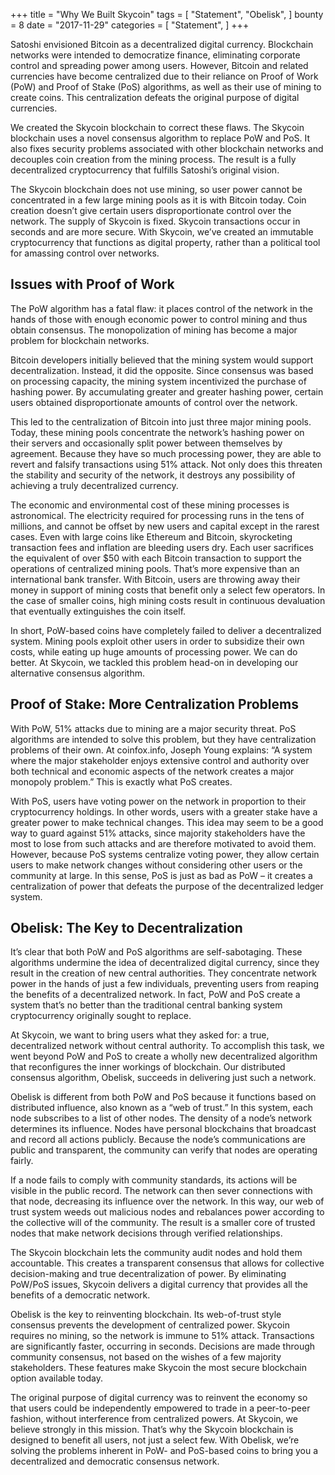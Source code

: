 +++
title = "Why We Built Skycoin"
tags = [
    "Statement",
    "Obelisk",
]
bounty = 8
date = "2017-11-29"
categories = [
    "Statement",
]
+++

Satoshi envisioned Bitcoin as a decentralized digital currency. Blockchain networks were intended to democratize finance, eliminating corporate control and spreading power among users. However, Bitcoin and related currencies have become centralized due to their reliance on Proof of Work (PoW) and Proof of Stake (PoS) algorithms, as well as their use of mining to create coins. This centralization defeats the original purpose of digital currencies.

We created the Skycoin blockchain to correct these flaws. The Skycoin blockchain uses a novel consensus algorithm to replace PoW and PoS. It also fixes security problems associated with other blockchain networks and decouples coin creation from the mining process. The result is a fully decentralized cryptocurrency that fulfills Satoshi’s original vision.

The Skycoin blockchain does not use mining, so user power cannot be concentrated in a few large mining pools as it is with Bitcoin today. Coin creation doesn’t give certain users disproportionate control over the network. The supply of Skycoin is fixed. Skycoin transactions occur in seconds and are more secure. With Skycoin, we’ve created an immutable cryptocurrency that functions as digital property, rather than a political tool for amassing control over networks.

## Issues with Proof of Work

The PoW algorithm has a fatal flaw: it places control of the network in the hands of those with enough economic power to control mining and thus obtain consensus. The monopolization of mining has become a major problem for blockchain networks.

Bitcoin developers initially believed that the mining system would support decentralization. Instead, it did the opposite. Since consensus was based on processing capacity, the mining system incentivized the purchase of hashing power. By accumulating greater and greater hashing power, certain users obtained disproportionate amounts of control over the network.

This led to the centralization of Bitcoin into just three major mining pools. Today, these mining pools concentrate the network’s hashing power on their servers and occasionally split power between themselves by agreement. Because they have so much processing power, they are able to revert and falsify transactions using 51% attack. Not only does this threaten the stability and security of the network, it destroys any possibility of achieving a truly decentralized currency.

The economic and environmental cost of these mining processes is astronomical. The electricity required for processing runs in the tens of millions, and cannot be offset by new users and capital except in the rarest cases. Even with large coins like Ethereum and Bitcoin, skyrocketing transaction fees and inflation are bleeding users dry. Each user sacrifices the equivalent of over $50 with each Bitcoin transaction to support the operations of centralized mining pools. That’s more expensive than an international bank transfer. With Bitcoin, users are throwing away their money in support of mining costs that benefit only a select few operators. In the case of smaller coins, high mining costs result in continuous devaluation that eventually extinguishes the coin itself.

In short, PoW-based coins have completely failed to deliver a decentralized system. Mining pools exploit other users in order to subsidize their own costs, while eating up huge amounts of processing power. We can do better. At Skycoin, we tackled this problem head-on in developing our alternative consensus algorithm.

## Proof of Stake: More Centralization Problems

With PoW, 51% attacks due to mining are a major security threat. PoS algorithms are intended to solve this problem, but they have centralization problems of their own. At coinfox.info, Joseph Young explains: “A system where the major stakeholder enjoys extensive control and authority over both technical and economic aspects of the network creates a major monopoly problem.” This is exactly what PoS creates.

With PoS, users have voting power on the network in proportion to their cryptocurrency holdings. In other words, users with a greater stake have a greater power to make technical changes. This idea may seem to be a good way to guard against 51% attacks, since majority stakeholders have the most to lose from such attacks and are therefore motivated to avoid them. However, because PoS systems centralize voting power, they allow certain users to make network changes without considering other users or the community at large. In this sense, PoS is just as bad as PoW – it creates a centralization of power that defeats the purpose of the decentralized ledger system.

## Obelisk: The Key to Decentralization

It’s clear that both PoW and PoS algorithms are self-sabotaging. These algorithms undermine the idea of decentralized digital currency, since they result in the creation of new central authorities. They concentrate network power in the hands of just a few individuals, preventing users from reaping the benefits of a decentralized network. In fact, PoW and PoS create a system that’s no better than the traditional central banking system cryptocurrency originally sought to replace.

At Skycoin, we want to bring users what they asked for: a true, decentralized network without central authority. To accomplish this task, we went beyond PoW and PoS to create a wholly new decentralized algorithm that reconfigures the inner workings of blockchain. Our distributed consensus algorithm, Obelisk, succeeds in delivering just such a network.

Obelisk is different from both PoW and PoS because it functions based on distributed influence, also known as a “web of trust.” In this system, each node subscribes to a list of other nodes. The density of a node’s network determines its influence. Nodes have personal blockchains that broadcast and record all actions publicly. Because the node’s communications are public and transparent, the community can verify that nodes are operating fairly. 

If a node fails to comply with community standards, its actions will be visible in the public record. The network can then sever connections with that node, decreasing its influence over the network. In this way, our web of trust system weeds out malicious nodes and rebalances power according to the collective will of the community. The result is a smaller core of trusted nodes that make network decisions through verified relationships. 

The Skycoin blockchain lets the community audit nodes and hold them accountable. This creates a transparent consensus that allows for collective decision-making and true decentralization of power. By eliminating PoW/PoS issues, Skycoin delivers a digital currency that provides all the benefits of a democratic network.

Obelisk is the key to reinventing blockchain. Its web-of-trust style consensus prevents the development of centralized power. Skycoin requires no mining, so the network is immune to 51% attack. Transactions are significantly faster, occurring in seconds. Decisions are made through community consensus, not based on the wishes of a few majority stakeholders. These features make Skycoin the most secure blockchain option available today. 

The original purpose of digital currency was to reinvent the economy so that users could be independently empowered to trade in a peer-to-peer fashion, without interference from centralized powers. At Skycoin, we believe strongly in this mission. That’s why the Skycoin blockchain is designed to benefit all users, not just a select few. With Obelisk, we’re solving the problems inherent in PoW- and PoS-based coins to bring you a decentralized and democratic consensus network.
